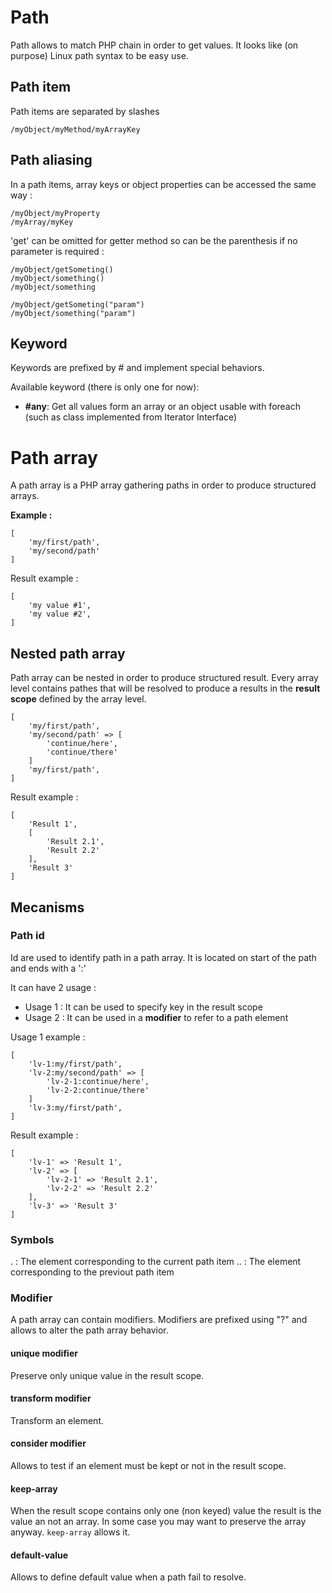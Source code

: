 # Path

Path allows to match PHP chain in order to get values.
It looks like (on purpose) Linux path syntax to be easy use.

## Path item

Path items are separated by slashes
```
/myObject/myMethod/myArrayKey
```
## Path aliasing

In a path items, array keys or object properties can be accessed the same way : 
```
/myObject/myProperty
/myArray/myKey
```
'get' can be omitted for getter method so can be the parenthesis if no parameter is required : 
```
/myObject/getSometing()
/myObject/something()
/myObject/something

/myObject/getSometing("param")
/myObject/something("param")
```
## Keyword

Keywords are prefixed by # and implement special behaviors.

Available keyword (there is only one for now):

* __\#any__: Get all values form an array or an object usable with foreach (such as class implemented from Iterator Interface)

# Path array

A path array is a PHP array gathering paths in order to produce structured arrays.

__Example :__
```
[
    'my/first/path',
    'my/second/path'
]
```
Result example : 
```
[
    'my value #1',
    'my value #2',
]
```

## Nested path array

Path array can be nested in order to produce structured result. 
Every array level contains pathes that will be resolved to produce a results in the __result scope__ defined by the array level.

```
[
    'my/first/path',
    'my/second/path' => [
        'continue/here',
        'continue/there'
    ]
    'my/first/path',
]
```
Result example :
```
[
    'Result 1',
    [
        'Result 2.1',
        'Result 2.2'
    ],
    'Result 3'
]
```
## Mecanisms

### Path id

Id are used to identify path in a path array.
It is located on start of the path and ends with a ':'

It can have 2 usage : 

* Usage 1 : It can be used to specify key in the result scope
* Usage 2 : It can be used in a __modifier__ to refer to a path element

Usage 1 example : 

```
[
    'lv-1:my/first/path',
    'lv-2:my/second/path' => [
        'lv-2-1:continue/here',
        'lv-2-2:continue/there'
    ]
    'lv-3:my/first/path',
]
```
Result example :
```
[
    'lv-1' => 'Result 1',
    'lv-2' => [
        'lv-2-1' => 'Result 2.1',
        'lv-2-2' => 'Result 2.2'
    ],
    'lv-3' => 'Result 3'
]
```

### Symbols

. : The element corresponding to the current path item
.. : The element corresponding to the previout path item


### Modifier

A path array can contain modifiers.
Modifiers are prefixed using "?" and allows to alter the path array behavior.

#### unique modifier

Preserve only unique value in the result scope.

#### transform modifier

Transform an element.

#### consider modifier

Allows to test if an element must be kept or not in the result scope.

#### keep-array

When the result scope contains only one (non keyed) value the result is the value an not an array.
In some case you may want to preserve the array anyway. ``keep-array`` allows it.

#### default-value

Allows to define default value when a path fail to resolve.

